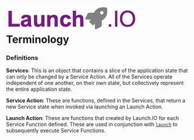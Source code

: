 # ![Launch.IO Logo](../../logo/logo-small.png) Terminology

### Definitions

**Services**: This is an object that contains a slice of the application state that can only be changed by a Service Action. All of the Services operate independent of one another, on their own state, but collectively represent the entire application state.

**Service Action**: These are functions, defined in the Services, that return a new Service state when invoked via launching an Launch Action.

**Launch Action**: These are functions that created by Launch.IO for each Service Function defined. These are used in conjunction with [`launch`](./useLaunch.md) to subsequently execute Service Functions.
